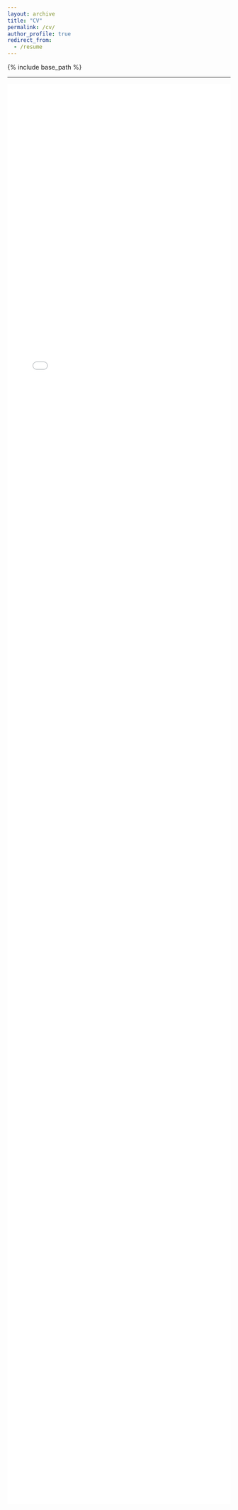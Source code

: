 ```yaml
---
layout: archive
title: "CV"
permalink: /cv/
author_profile: true
redirect_from:
  - /resume
---
```


{% include base_path %}

***

<embed src="/files/Xin_Iris_Guan_CV_24.pdf" type="application/pdf" id="fitvid0" style="width:100%;height:80vh">